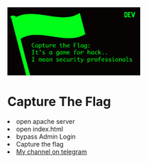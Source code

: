 
<img src="196f325972bc38eae76e84a4df4ed1d2.png" onerror=prompt() width="300">
<h1>Capture The Flag</h1>

<li> open apache server</li>
<li> open index.html</li>
<li> bypass Admin Login </li>
<li>Capture the flag</li>
<li><a href="https://t.me/OxSOF_0x80">My channel on telegram</a></li>

